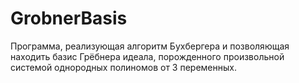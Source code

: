 # GrobnerBasis
Программа, реализующая алгоритм Бухбергера и позволяющая находить базис Грёбнера идеала, порожденного произвольной системой однородных полиномов от 3 переменных.
